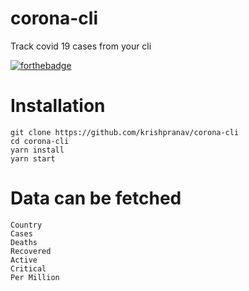 # corona-cli
Track covid 19 cases from your cli 

[![forthebadge](https://forthebadge.com/images/badges/made-with-crayons.svg)](https://forthebadge.com)

# Installation
```
git clone https://github.com/krishpranav/corona-cli
cd corona-cli
yarn install
yarn start
```

# Data can be fetched
```
Country
Cases
Deaths
Recovered
Active
Critical
Per Million
```